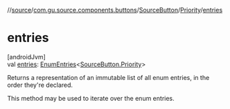 //[source](../../../../index.md)/[com.gu.source.components.buttons](../../index.md)/[SourceButton](../index.md)/[Priority](index.md)/[entries](entries.md)

# entries

[androidJvm]\
val [entries](entries.md): [EnumEntries](https://kotlinlang.org/api/latest/jvm/stdlib/kotlin.enums/-enum-entries/index.html)&lt;[SourceButton.Priority](index.md)&gt;

Returns a representation of an immutable list of all enum entries, in the order they're declared.

This method may be used to iterate over the enum entries.
